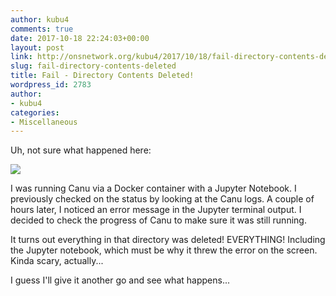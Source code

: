 ```yaml
---
author: kubu4
comments: true
date: 2017-10-18 22:24:03+00:00
layout: post
link: http://onsnetwork.org/kubu4/2017/10/18/fail-directory-contents-deleted/
slug: fail-directory-contents-deleted
title: Fail - Directory Contents Deleted!
wordpress_id: 2783
author:
- kubu4
categories:
- Miscellaneous
---
```


Uh, not sure what happened here:

[![](http://owl.fish.washington.edu/Athaliana/20171018_directory_deletion_01.png)](http://owl.fish.washington.edu/Athaliana/20171018_directory_deletion_01.png)

I was running Canu via a Docker container with a Jupyter Notebook. I previously checked on the status by looking at the Canu logs. A couple of hours later, I noticed an error message in the Jupyter terminal output. I decided to check the progress of Canu to make sure it was still running.

It turns out everything in that directory was deleted! EVERYTHING! Including the Jupyter notebook, which must be why it threw the error on the screen. Kinda scary, actually...

I guess I'll give it another go and see what happens...
